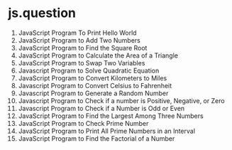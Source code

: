 # js.question
1. JavaScript Program To Print Hello World
2. JavaScript Program to Add Two Numbers
3. JavaScript Program to Find the Square Root
4. JavaScript Program to Calculate the Area of a Triangle
5. JavaScript Program to Swap Two Variables
6. Javascript Program to Solve Quadratic Equation
7. JavaScript Program to Convert Kilometers to Miles
8. Javascript Program to Convert Celsius to Fahrenheit
9. Javascript Program to Generate a Random Number
10. Javascript Program to Check if a number is Positive, Negative, or Zero
11. Javascript Program to Check if a Number is Odd or Even
12. JavaScript Program to Find the Largest Among Three Numbers
13. JavaScript Program to Check Prime Number
14. JavaScript Program to Print All Prime Numbers in an Interval
15. JavaScript Program to Find the Factorial of a Number
 
 
